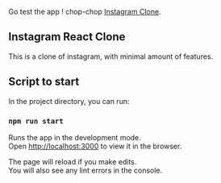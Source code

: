 Go test the app ! chop-chop [Instagram Clone](https://instagram-clone-react-6a5d7.web.app/).

## Instagram React Clone 

This is a clone of instagram, with minimal amount of features.

## Script to start

In the project directory, you can run:

### `npm run start`

Runs the app in the development mode.<br />
Open [http://localhost:3000](http://localhost:3000) to view it in the browser.

The page will reload if you make edits.<br />
You will also see any lint errors in the console.

